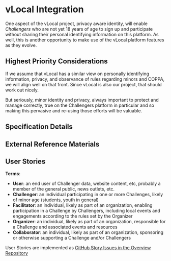 <!--
 Copyright (C) 2023 Innovate for Vegas Foundation
 
 This file is part of ov-challengers.
 
 ov-challengers is free software: you can redistribute it and/or modify
 it under the terms of the GNU General Public License as published by
 the Free Software Foundation, either version 3 of the License, or
 (at your option) any later version.
 
 ov-challengers is distributed in the hope that it will be useful,
 but WITHOUT ANY WARRANTY; without even the implied warranty of
 MERCHANTABILITY or FITNESS FOR A PARTICULAR PURPOSE.  See the
 GNU General Public License for more details.
 
 You should have received a copy of the GNU General Public License
 along with ov-challengers.  If not, see <http://www.gnu.org/licenses/>.
-->

# vLocal Integration

One aspect of the vLocal project, privacy aware identity, will enable *Challengers* who are not yet 18 years of age to sign up and participate without sharing their personal identifying information on this platform. As well, this is another opportunity to make use of the vLocal platform features as they evolve.

## Highest Priority Considerations

If we assume that vLocal has a similar view on personally identifying information, privacy, and observance of rules regarding minors and COPPA, we will align well on that front. Since vLocal is also our project, that should work out nicely.

But seriously, minor identity and privacy, always important to protect and manage correctly, true on the Challengers platform in particular and so making this pervasive and re-using those efforts will be valuable.

## Specification Details

## External Reference Materials

## User Stories

**Terms**:

- **User**: an end user of Challenger data, website content, etc, probably a member of the general public, news outlets, etc.
- **Challenger**: an individual participating in one or more Challenges, likely of minor age (students, youth in general)
- **Facilitator**: an individual, likely as part of an organization, enabling participation in a Challenge by Challengers, including local events and engagements according to the rules set by the Organizer
- **Organizer**: an individual, likely as part of an organization, responsible for a Challenge and associated events and resources
- **Collaborator**: an individual, likely as part of an organization, sponsoring or otherwise supporting a Challenge and/or Challengers

User Stories are implemented as [GitHub Story Issues in the Overview Repository](https://github.com/InnovateForVegas/ov-challengers/issues)
